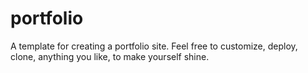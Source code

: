 # portfolio

A template for creating a portfolio site. Feel free to customize, deploy, clone, anything you like, to make yourself shine.
